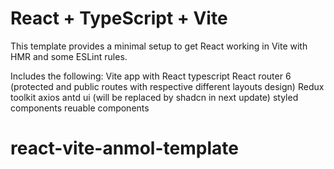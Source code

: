 # React + TypeScript + Vite

This template provides a minimal setup to get React working in Vite with HMR and some ESLint rules.

Includes the following:
Vite app with React typescript
React router 6 (protected and public routes with respective different layouts design)
Redux toolkit
axios 
antd ui (will be replaced by shadcn in next update)
styled components
reuable components


# react-vite-anmol-template

